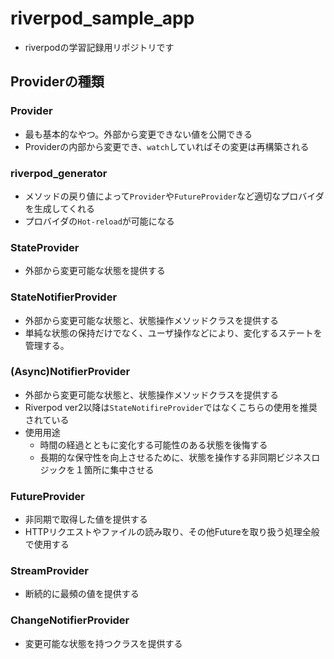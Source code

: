 # riverpod_sample_app

- riverpodの学習記録用リポジトリです

## Providerの種類

### Provider

- 最も基本的なやつ。外部から変更できない値を公開できる
- Providerの内部から変更でき、`watch`していればその変更は再構築される

### riverpod_generator

- メソッドの戻り値によって`Provider`や`FutureProvider`など適切なプロバイダを生成してくれる
- プロバイダの`Hot-reload`が可能になる

### StateProvider

- 外部から変更可能な状態を提供する

### StateNotifierProvider

- 外部から変更可能な状態と、状態操作メソッドクラスを提供する
- 単純な状態の保持だけでなく、ユーザ操作などにより、変化するステートを管理する。

### (Async)NotifierProvider

- 外部から変更可能な状態と、状態操作メソッドクラスを提供する
- Riverpod ver2以降は`StateNotifireProvider`ではなくこちらの使用を推奨されている
- 使用用途
    - 時間の経過とともに変化する可能性のある状態を後悔する
    - 長期的な保守性を向上させるために、状態を操作する非同期ビジネスロジックを１箇所に集中させる

### FutureProvider

- 非同期で取得した値を提供する
- HTTPリクエストやファイルの読み取り、その他Futureを取り扱う処理全般で使用する

### StreamProvider

- 断続的に最頻の値を提供する

### ChangeNotifierProvider

- 変更可能な状態を持つクラスを提供する
